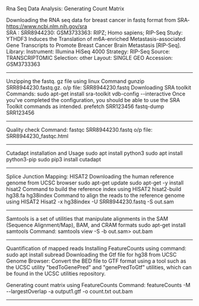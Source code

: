 Rna Seq Data Analysis: Generating Count Matrix 

Downloading the RNA seq data for breast cancer in fastq format from SRA- https://www.ncbi.nlm.nih.gov/sra  
SRA : SRR8944230: GSM3733363: RIPZ; Homo sapiens; RIP-Seq
Study: YTHDF3 Induces the Translation of m6A-enriched Metastasis-associated Gene Transcripts to Promote Breast Cancer Brain Metastasis [RIP-Seq].
Library:
Instrument: Illumina HiSeq 4000
Strategy: RIP-Seq
Source: TRANSCRIPTOMIC
Selection: other
Layout: SINGLE
GEO Accession: GSM3733363
************************************************************************************************************************************************
Unzipping the fastq. gz file using linux
Command
 gunzip SRR8944230.fastq.gz.
o/p file: SRR8944230.fastq
Downloading SRA toolkit
Commands:
sudo apt-get install sra-toolkit
vdb-config --interactive
Once you've completed the configuration, you should be able to use the SRA Toolkit commands as intended.
prefetch SRR123456
fastq-dump SRR123456
************************************************************************************************************************************************
Quality check
Command: 
fastqc SRR8944230.fastq
o/p file: SRR8944230_fastqc.html
************************************************************************************************************************************************
Cutadapt installation and Usage
sudo apt install python3
sudo apt install python3-pip
sudo pip3 install cutadapt
************************************************************************************************************************************************
Splice Junction Mapping: HISAT2
Downloading the human reference genome from UCSC browser
sudo apt-get update
sudo apt-get -y install hisat2
Command to build the reference index using HISAT2
hisat2-build hg38.fa hg38index
Command to align the reads to the reference genome using HISAT2
Hisat2 -x hg38index -U SRR8944230.fastq -S out.sam
************************************************************************************************************************************************
Samtools is a set of utilities that manipulate alignments in the SAM (Sequence Alignment/Map), BAM, and CRAM formats
sudo apt-get  install samtools
Command: 
samtools view -S -b out.sam> out.bam
************************************************************************************************************************************************
Quantification of mapped reads
Installing FeatureCounts using command:
sudo apt install subread 
Downloading the Gtf file for hg38 from UCSC Genome Browser:
Convert the BED file to GTF format using a tool such as the UCSC utility "bedToGenePred" and "genePredToGtf" utilities, which can be found in the UCSC utilities repository.

Generating count matrix using FeatureCounts 
Command: 
featureCounts -M --largestOverlap -a output1.gtf -o count.txt out.bam 
***********************************************************************************************************************************************






